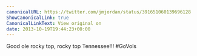 ```yaml
---
canonicalURL: https://twitter.com/jmjordan/status/391651060139696128
ShowCanonicalLink: true
CanonicalLinkText: View original on
date: 2013-10-19T19:44:23+00:00
---
```

Good ole rocky top, rocky top Tennessee!!! #GoVols